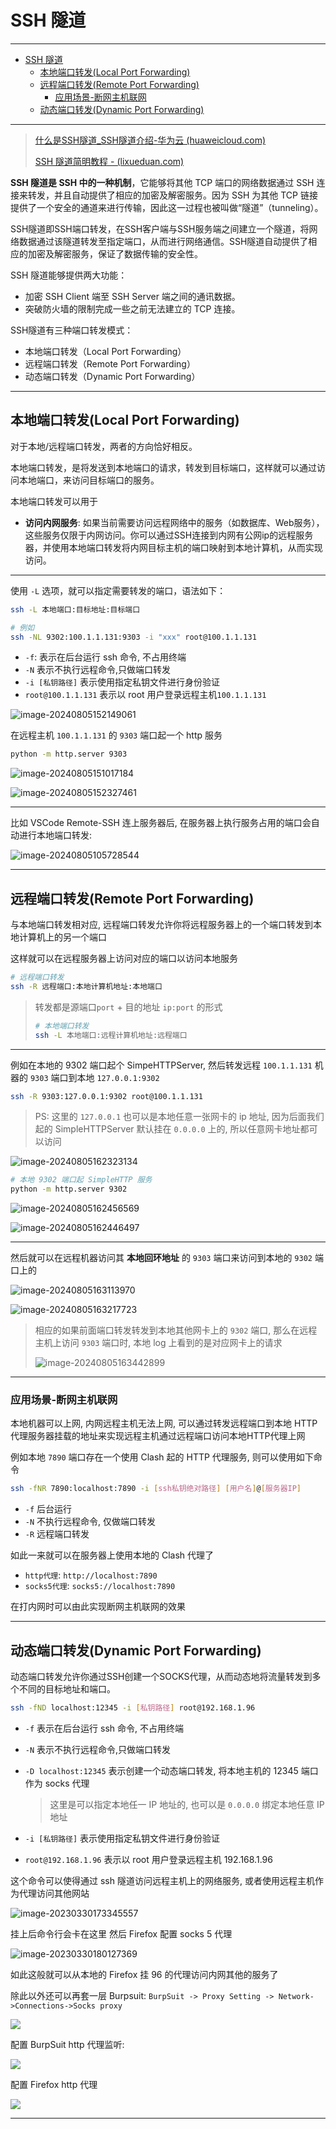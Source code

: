 # SSH 隧道

---

- [SSH 隧道](#ssh-隧道)
  - [本地端口转发(Local Port Forwarding)](#本地端口转发local-port-forwarding)
  - [远程端口转发(Remote Port Forwarding)](#远程端口转发remote-port-forwarding)
    - [应用场景-断网主机联网](#应用场景-断网主机联网)
  - [动态端口转发(Dynamic Port Forwarding)](#动态端口转发dynamic-port-forwarding)

---

> [什么是SSH隧道_SSH隧道介绍-华为云 (huaweicloud.com)](https://www.huaweicloud.com/zhishi/cph5.html)
>
> [SSH 隧道简明教程 - (lixueduan.com)](https://www.lixueduan.com/posts/linux/07-ssh-tunnel/)

**SSH 隧道是 SSH 中的一种机制**，它能够将其他 TCP 端口的网络数据通过 SSH 连接来转发，并且自动提供了相应的加密及解密服务。因为 SSH 为其他 TCP 链接提供了一个安全的通道来进行传输，因此这一过程也被叫做“隧道”（tunneling）。

SSH隧道即SSH端口转发，在SSH客户端与SSH服务端之间建立一个隧道，将网络数据通过该隧道转发至指定端口，从而进行网络通信。SSH隧道自动提供了相应的加密及解密服务，保证了数据传输的安全性。

SSH 隧道能够提供两大功能：

- 加密 SSH Client 端至 SSH Server 端之间的通讯数据。
- 突破防火墙的限制完成一些之前无法建立的 TCP 连接。

SSH隧道有三种端口转发模式：

- 本地端口转发（Local Port Forwarding）
- 远程端口转发（Remote Port Forwarding）
- 动态端口转发（Dynamic Port Forwarding）

---

## 本地端口转发(Local Port Forwarding)

对于本地/远程端口转发，两者的方向恰好相反。

本地端口转发，是将发送到本地端口的请求，转发到目标端口，这样就可以通过访问本地端口，来访问目标端口的服务。

本地端口转发可以用于

- **访问内网服务**: 如果当前需要访问远程网络中的服务（如数据库、Web服务），这些服务仅限于内网访问。你可以通过SSH连接到内网有公网ip的远程服务器，并使用本地端口转发将内网目标主机的端口映射到本地计算机，从而实现访问。

---

使用 `-L` 选项，就可以指定需要转发的端口，语法如下：

```bash
ssh -L 本地端口:目标地址:目标端口
```

```bash
# 例如
ssh -NL 9302:100.1.1.131:9303 -i "xxx" root@100.1.1.131
```

- `-f`: 表示在后台运行 ssh 命令, 不占用终端
- `-N` 表示不执行远程命令,只做端口转发
- `-i [私钥路径]` 表示使用指定私钥文件进行身份验证
- `root@100.1.1.131` 表示以 root 用户登录远程主机`100.1.1.131`

![image-20240805152149061](http://cdn.ayusummer233.top/DailyNotes/202408051521099.png)

在远程主机 `100.1.1.131` 的 `9303` 端口起一个 http 服务

```bash
python -m http.server 9303
```

![image-20240805151017184](http://cdn.ayusummer233.top/DailyNotes/202408051510284.png)

![image-20240805152327461](http://cdn.ayusummer233.top/DailyNotes/202408051523511.png)

---

比如 VSCode Remote-SSH 连上服务器后, 在服务器上执行服务占用的端口会自动进行本地端口转发:

![image-20240805105728544](http://cdn.ayusummer233.top/DailyNotes/202408051057532.png)

---

## 远程端口转发(Remote Port Forwarding)

与本地端口转发相对应, 远程端口转发允许你将远程服务器上的一个端口转发到本地计算机上的另一个端口

这样就可以在远程服务器上访问对应的端口以访问本地服务

```bash
# 远程端口转发
ssh -R 远程端口:本地计算机地址:本地端口
```

> 转发都是源端口`port` + 目的地址 `ip:port` 的形式
>
> ```bash
> # 本地端口转发
> ssh -L 本地端口:远程计算机地址:远程端口
> ```

---

例如在本地的 9302 端口起个 SimpeHTTPServer, 然后转发远程 `100.1.1.131` 机器的 `9303` 端口到本地 `127.0.0.1:9302` 

```bash
ssh -R 9303:127.0.0.1:9302 root@100.1.1.131
```

> PS: 这里的 `127.0.0.1` 也可以是本地任意一张网卡的 ip 地址, 因为后面我们起的 SimpleHTTPServer 默认挂在 `0.0.0.0` 上的, 所以任意网卡地址都可以访问

![image-20240805162323134](http://cdn.ayusummer233.top/DailyNotes/202408051623196.png)

```bash
# 本地 9302 端口起 SimpleHTTP 服务
python -m http.server 9302
```

![image-20240805162456569](http://cdn.ayusummer233.top/DailyNotes/202408051624629.png)

![image-20240805162446497](http://cdn.ayusummer233.top/DailyNotes/202408051624534.png)

---

然后就可以在远程机器访问其 **本地回环地址** 的 `9303` 端口来访问到本地的 `9302` 端口上的

![image-20240805163113970](http://cdn.ayusummer233.top/DailyNotes/202408051631013.png)

![image-20240805163217723](http://cdn.ayusummer233.top/DailyNotes/202408051632758.png)

> 相应的如果前面端口转发转发到本地其他网卡上的 `9302` 端口, 那么在远程主机上访问 `9303` 端口时, 本地 log 上看到的是对应网卡上的请求
>
> ![image-20240805163442899](http://cdn.ayusummer233.top/DailyNotes/202408051634961.png)

---

### 应用场景-断网主机联网

本地机器可以上网, 内网远程主机无法上网, 可以通过转发远程端口到本地 HTTP 代理服务器挂载的地址来实现远程主机通过远程端口访问本地HTTP代理上网

例如本地 `7890` 端口存在一个使用 Clash 起的 HTTP 代理服务, 则可以使用如下命令

```bash
ssh -fNR 7890:localhost:7890 -i [ssh私钥绝对路径] [用户名]@[服务器IP]
```

- `-f` 后台运行
- `-N` 不执行远程命令, 仅做端口转发
- `-R` 远程端口转发

如此一来就可以在服务器上使用本地的 Clash 代理了

- `http代理`: `http://localhost:7890`
- `socks5代理`: `socks5://localhost:7890`

在打内网时可以由此实现断网主机联网的效果

---

## 动态端口转发(Dynamic Port Forwarding)

动态端口转发允许你通过SSH创建一个SOCKS代理，从而动态地将流量转发到多个不同的目标地址和端口。

```bash
ssh -fND localhost:12345 -i [私钥路径] root@192.168.1.96
```

- `-f` 表示在后台运行 ssh 命令, 不占用终端

- `-N` 表示不执行远程命令,只做端口转发

- `-D localhost:12345` 表示创建一个动态端口转发, 将本地主机的 12345 端口作为 socks 代理

  > 这里是可以指定本地任一 IP 地址的, 也可以是 `0.0.0.0` 绑定本地任意 IP 地址

- `-i [私钥路径]` 表示使用指定私钥文件进行身份验证

- `root@192.168.1.96` 表示以 root 用户登录远程主机 192.168.1.96

这个命令可以使得通过 ssh 隧道访问远程主机上的网络服务, 或者使用远程主机作为代理访问其他网站

![image-20230330173345557](http://cdn.ayusummer233.top/DailyNotes/202408051708245.png)

挂上后命令行会卡在这里 然后 Firefox 配置 socks 5 代理

![image-20230330180127369](http://cdn.ayusummer233.top/DailyNotes/202408051708754.png)

如此这般就可以从本地的 Firefox 挂 96 的代理访问内网其他的服务了

除此以外还可以再套一层 Burpsuit: `BurpSuit -> Proxy Setting -> Network->Connections->Socks proxy`

![](http://cdn.ayusummer233.top/DailyNotes/202408051708883.png)

配置 BurpSuit http 代理监听:

![](http://cdn.ayusummer233.top/DailyNotes/202408051708044.png)

配置 Firefox http 代理

![](http://cdn.ayusummer233.top/DailyNotes/202408051708623.png)

---

